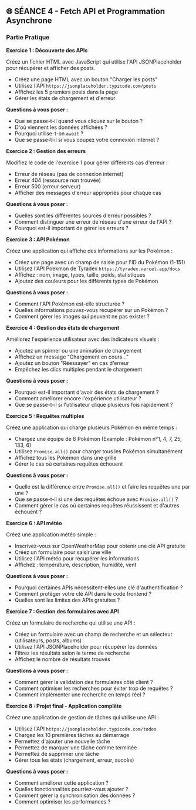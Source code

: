 ## 🌐 **SÉANCE 4 - Fetch API et Programmation Asynchrone**

### **Partie Pratique**

**Exercice 1 : Découverte des APIs**

Créez un fichier HTML avec JavaScript qui utilise l'API JSONPlaceholder pour récupérer et afficher des posts.

- Créez une page HTML avec un bouton "Charger les posts"
- Utilisez l'API `https://jsonplaceholder.typicode.com/posts`
- Affichez les 5 premiers posts dans la page
- Gérer les états de chargement et d'erreur

**Questions à vous poser :**
- Que se passe-t-il quand vous cliquez sur le bouton ?
- D'où viennent les données affichées ?
- Pourquoi utilise-t-on `await` ?
- Que se passe-t-il si vous coupez votre connexion internet ?

**Exercice 2 : Gestion des erreurs**

Modifiez le code de l'exercice 1 pour gérer différents cas d'erreur :

- Erreur de réseau (pas de connexion internet)
- Erreur 404 (ressource non trouvée)
- Erreur 500 (erreur serveur)
- Afficher des messages d'erreur appropriés pour chaque cas

**Questions à vous poser :**
- Quelles sont les différentes sources d'erreur possibles ?
- Comment distinguer une erreur de réseau d'une erreur de l'API ?
- Pourquoi est-il important de gérer les erreurs ?

**Exercice 3 : API Pokémon**

Créez une application qui affiche des informations sur les Pokémon :

- Créez une page avec un champ de saisie pour l'ID du Pokémon (1-151)
- Utilisez l'API Poekmon de Tyradex `https://tyradex.vercel.app/docs`
- Affichez : nom, image, types, taille, poids, statistiques
- Ajoutez des couleurs pour les différents types de Pokémon

**Questions à vous poser :**
- Comment l'API Pokémon est-elle structurée ?
- Quelles informations pouvez-vous récupérer sur un Pokémon ?
- Comment gérer les images qui peuvent ne pas exister ?

**Exercice 4 : Gestion des états de chargement**

Améliorez l'expérience utilisateur avec des indicateurs visuels :

- Ajoutez un spinner ou une animation de chargement
- Affichez un message "Chargement en cours..."
- Ajoutez un bouton "Réessayer" en cas d'erreur
- Empêchez les clics multiples pendant le chargement

**Questions à vous poser :**
- Pourquoi est-il important d'avoir des états de chargement ?
- Comment améliorer encore l'expérience utilisateur ?
- Que se passe-t-il si l'utilisateur clique plusieurs fois rapidement ?

**Exercice 5 : Requêtes multiples**

Créez une application qui charge plusieurs Pokémon en même temps :

- Chargez une équipe de 6 Pokémon (Example : Pokémon n°1, 4, 7, 25, 133, 6)
- Utilisez `Promise.all()` pour charger tous les Pokémon simultanément
- Affichez tous les Pokémon dans une grille
- Gérer le cas où certaines requêtes échouent

**Questions à vous poser :**
- Quelle est la différence entre `Promise.all()` et faire les requêtes une par une ?
- Que se passe-t-il si une des requêtes échoue avec `Promise.all()` ?
- Comment gérer le cas où certaines requêtes réussissent et d'autres échouent ?

**Exercice 6 : API météo**

Créez une application météo simple :

- Inscrivez-vous sur OpenWeatherMap pour obtenir une clé API gratuite
- Créez un formulaire pour saisir une ville
- Utilisez l'API météo pour récupérer les informations
- Affichez : température, description, humidité, vent

**Questions à vous poser :**
- Pourquoi certaines APIs nécessitent-elles une clé d'authentification ?
- Comment protéger votre clé API dans le code frontend ?
- Quelles sont les limites des APIs gratuites ?

**Exercice 7 : Gestion des formulaires avec API**

Créez un formulaire de recherche qui utilise une API :

- Créez un formulaire avec un champ de recherche et un sélecteur (utilisateurs, posts, albums)
- Utilisez l'API JSONPlaceholder pour récupérer les données
- Filtrez les résultats selon le terme de recherche
- Affichez le nombre de résultats trouvés

**Questions à vous poser :**
- Comment gérer la validation des formulaires côté client ?
- Comment optimiser les recherches pour éviter trop de requêtes ?
- Comment implémenter une recherche en temps réel ?

**Exercice 8 : Projet final - Application complète**

Créez une application de gestion de tâches qui utilise une API :

- Utilisez l'API `https://jsonplaceholder.typicode.com/todos`
- Chargez les 10 premières tâches au démarrage
- Permettez d'ajouter une nouvelle tâche
- Permettez de marquer une tâche comme terminée
- Permettez de supprimer une tâche
- Gérer tous les états (chargement, erreur, succès)

**Questions à vous poser :**
- Comment améliorer cette application ?
- Quelles fonctionnalités pourriez-vous ajouter ?
- Comment gérer la synchronisation des données ?
- Comment optimiser les performances ?
